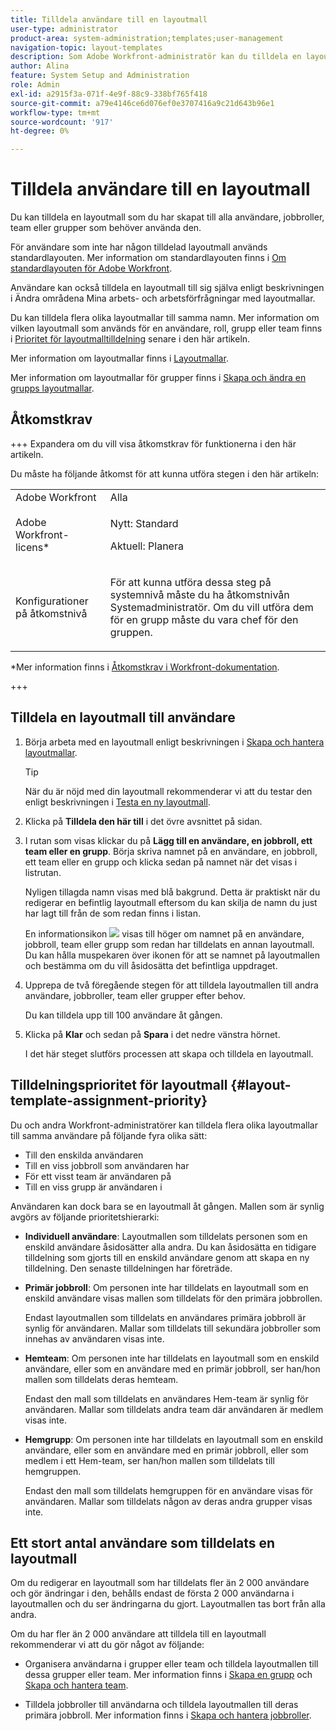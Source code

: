 ```yaml
---
title: Tilldela användare till en layoutmall
user-type: administrator
product-area: system-administration;templates;user-management
navigation-topic: layout-templates
description: Som Adobe Workfront-administratör kan du tilldela en layoutmall som du har skapat till användare, jobbroller, team eller grupper som behöver använda den.
author: Alina
feature: System Setup and Administration
role: Admin
exl-id: a2915f3a-071f-4e9f-88c9-338bf765f418
source-git-commit: a79e4146ce6d076ef0e3707416a9c21d643b96e1
workflow-type: tm+mt
source-wordcount: '917'
ht-degree: 0%

---
```


# Tilldela användare till en layoutmall

Du kan tilldela en layoutmall som du har skapat till alla användare, jobbroller, team eller grupper som behöver använda den.

För användare som inte har någon tilldelad layoutmall används standardlayouten. Mer information om standardlayouten finns i [Om standardlayouten för Adobe Workfront](../../../administration-and-setup/customize-workfront/use-layout-templates/about-the-default-wf-layout.md).

Användare kan också tilldela en layoutmall till sig själva enligt beskrivningen i Ändra områdena Mina arbets- och arbetsförfrågningar med layoutmallar.

Du kan tilldela flera olika layoutmallar till samma namn. Mer information om vilken layoutmall som används för en användare, roll, grupp eller team finns i [Prioritet för layoutmalltilldelning](#layout-template-assignment-priority) senare i den här artikeln.

Mer information om layoutmallar finns i [Layoutmallar](../../../administration-and-setup/customize-workfront/use-layout-templates/use-layout-templates-customize-ui.md).

Mer information om layoutmallar för grupper finns i [Skapa och ändra en grupps layoutmallar](../../../administration-and-setup/manage-groups/work-with-group-objects/create-and-modify-a-groups-layout-templates.md).

## Åtkomstkrav

+++ Expandera om du vill visa åtkomstkrav för funktionerna i den här artikeln.

Du måste ha följande åtkomst för att kunna utföra stegen i den här artikeln:

<table style="table-layout:auto"> 
 <col> 
 <col> 
 <tbody> 
  <tr> 
   <td role="rowheader">Adobe Workfront</td> 
   <td>Alla</td> 
  </tr> 
  <tr> 
   <td role="rowheader">Adobe Workfront-licens*</td> 
   <td><p>Nytt: Standard</p>
  <p> Aktuell: Planera</p>
   </td> 
  </tr> 
  <tr> 
   <td role="rowheader">Konfigurationer på åtkomstnivå</td> 
   <td> <p>För att kunna utföra dessa steg på systemnivå måste du ha åtkomstnivån Systemadministratör.
Om du vill utföra dem för en grupp måste du vara chef för den gruppen.</p> </td> 
  </tr> 
 </tbody> 
</table>

*Mer information finns i [Åtkomstkrav i Workfront-dokumentation](/help/quicksilver/administration-and-setup/add-users/access-levels-and-object-permissions/access-level-requirements-in-documentation.md).

+++

## Tilldela en layoutmall till användare

1. Börja arbeta med en layoutmall enligt beskrivningen i [Skapa och hantera layoutmallar](../../../administration-and-setup/customize-workfront/use-layout-templates/create-and-manage-layout-templates.md).

   >[!TIP]
   >
   >När du är nöjd med din layoutmall rekommenderar vi att du testar den enligt beskrivningen i [Testa en ny layoutmall](../../../administration-and-setup/customize-workfront/use-layout-templates/test-a-layout-template.md).

1. Klicka på **Tilldela den här till** i det övre avsnittet på sidan.
1. I rutan som visas klickar du på **Lägg till en användare, en jobbroll, ett team eller en grupp**. Börja skriva namnet på en användare, en jobbroll, ett team eller en grupp och klicka sedan på namnet när det visas i listrutan.

   Nyligen tillagda namn visas med blå bakgrund. Detta är praktiskt när du redigerar en befintlig layoutmall eftersom du kan skilja de namn du just har lagt till från de som redan finns i listan.

   En informationsikon ![](assets/info-icon.png) visas till höger om namnet på en användare, jobbroll, team eller grupp som redan har tilldelats en annan layoutmall. Du kan hålla muspekaren över ikonen för att se namnet på layoutmallen och bestämma om du vill åsidosätta det befintliga uppdraget.

1. Upprepa de två föregående stegen för att tilldela layoutmallen till andra användare, jobbroller, team eller grupper efter behov.

   Du kan tilldela upp till 100 användare åt gången.

1. Klicka på **Klar** och sedan på **Spara** i det nedre vänstra hörnet.

   I det här steget slutförs processen att skapa och tilldela en layoutmall.

## Tilldelningsprioritet för layoutmall {#layout-template-assignment-priority}

Du och andra Workfront-administratörer kan tilldela flera olika layoutmallar till samma användare på följande fyra olika sätt:

* Till den enskilda användaren
* Till en viss jobbroll som användaren har
* För ett visst team är användaren på
* Till en viss grupp är användaren i

Användaren kan dock bara se en layoutmall åt gången. Mallen som är synlig avgörs av följande prioritetshierarki:

* **Individuell användare**: Layoutmallen som tilldelats personen som en enskild användare åsidosätter alla andra. Du kan åsidosätta en tidigare tilldelning som gjorts till en enskild användare genom att skapa en ny tilldelning. Den senaste tilldelningen har företräde.
* **Primär jobbroll**: Om personen inte har tilldelats en layoutmall som en enskild användare visas mallen som tilldelats för den primära jobbrollen.

  Endast layoutmallen som tilldelats en användares primära jobbroll är synlig för användaren. Mallar som tilldelats till sekundära jobbroller som innehas av användaren visas inte.

* **Hemteam**: Om personen inte har tilldelats en layoutmall som en enskild användare, eller som en användare med en primär jobbroll, ser han/hon mallen som tilldelats deras hemteam.

  Endast den mall som tilldelats en användares Hem-team är synlig för användaren. Mallar som tilldelats andra team där användaren är medlem visas inte.

* **Hemgrupp**: Om personen inte har tilldelats en layoutmall som en enskild användare, eller som en användare med en primär jobbroll, eller som medlem i ett Hem-team, ser han/hon mallen som tilldelats till hemgruppen.

  Endast den mall som tilldelats hemgruppen för en användare visas för användaren. Mallar som tilldelats någon av deras andra grupper visas inte.

## Ett stort antal användare som tilldelats en layoutmall

Om du redigerar en layoutmall som har tilldelats fler än 2 000 användare och gör ändringar i den, behålls endast de första 2 000 användarna i layoutmallen och du ser ändringarna du gjort. Layoutmallen tas bort från alla andra.

Om du har fler än 2 000 användare att tilldela till en layoutmall rekommenderar vi att du gör något av följande:

* Organisera användarna i grupper eller team och tilldela layoutmallen till dessa grupper eller team. Mer information finns i [Skapa en grupp](../../../administration-and-setup/manage-groups/create-and-manage-groups/create-a-group.md) och [Skapa och hantera team](../../../people-teams-and-groups/create-and-manage-teams/create-and-mange-teams.md).

* Tilldela jobbroller till användarna och tilldela layoutmallen till deras primära jobbroll. Mer information finns i [Skapa och hantera jobbroller](../../../administration-and-setup/set-up-workfront/organizational-setup/create-manage-job-roles.md).

